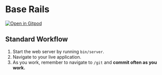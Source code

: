 # Base Rails

[![Open in Gitpod](https://gitpod.io/button/open-in-gitpod.svg)](https://gitpod.io/#<https://github.com/andrewscottcohen/meeting_board>)

## Standard Workflow

 1. Start the web server by running `bin/server`.
 1. Navigate to your live application.
 1. As you work, remember to navigate to `/git` and **commit often as you work.**
